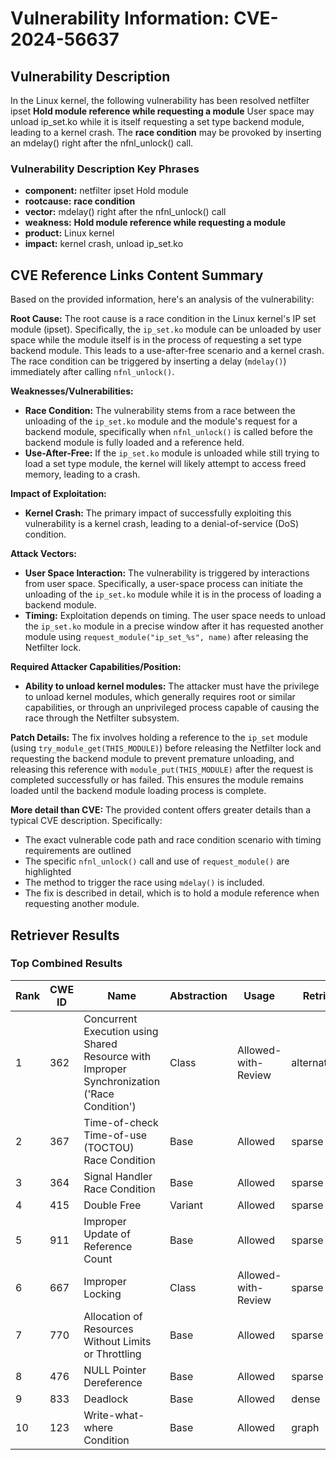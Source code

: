 # Vulnerability Information: CVE-2024-56637

## Vulnerability Description
In the Linux kernel, the following vulnerability has been resolved netfilter ipset **Hold module reference while requesting a module** User space may unload ip_set.ko while it is itself requesting a set type backend module, leading to a kernel crash. The **race condition** may be provoked by inserting an mdelay() right after the nfnl_unlock() call.

### Vulnerability Description Key Phrases
- **component:** netfilter ipset Hold module
- **rootcause:** **race condition**
- **vector:** mdelay() right after the nfnl_unlock() call
- **weakness:** **Hold module reference while requesting a module**
- **product:** Linux kernel
- **impact:** kernel crash, unload ip_set.ko

## CVE Reference Links Content Summary
Based on the provided information, here's an analysis of the vulnerability:

**Root Cause:**
The root cause is a race condition in the Linux kernel's IP set module (ipset). Specifically, the `ip_set.ko` module can be unloaded by user space while the module itself is in the process of requesting a set type backend module. This leads to a use-after-free scenario and a kernel crash. The race condition can be triggered by inserting a delay (`mdelay()`) immediately after calling `nfnl_unlock()`.

**Weaknesses/Vulnerabilities:**
*   **Race Condition:**  The vulnerability stems from a race between the unloading of the `ip_set.ko` module and the module's request for a backend module, specifically when `nfnl_unlock()` is called before the backend module is fully loaded and a reference held.
*   **Use-After-Free:** If the `ip_set.ko` module is unloaded while still trying to load a set type module, the kernel will likely attempt to access freed memory, leading to a crash.

**Impact of Exploitation:**
*   **Kernel Crash:** The primary impact of successfully exploiting this vulnerability is a kernel crash, leading to a denial-of-service (DoS) condition.

**Attack Vectors:**
*   **User Space Interaction:** The vulnerability is triggered by interactions from user space. Specifically, a user-space process can initiate the unloading of the `ip_set.ko` module while it is in the process of loading a backend module.
*   **Timing:** Exploitation depends on timing. The user space needs to unload the `ip_set.ko` module in a precise window after it has requested another module using `request_module("ip_set_%s", name)` after releasing the Netfilter lock.

**Required Attacker Capabilities/Position:**
*   **Ability to unload kernel modules:** The attacker must have the privilege to unload kernel modules, which generally requires root or similar capabilities, or through an unprivileged process capable of causing the race through the Netfilter subsystem.

**Patch Details:**
The fix involves holding a reference to the `ip_set` module (using `try_module_get(THIS_MODULE)`) before releasing the Netfilter lock and requesting the backend module to prevent premature unloading, and releasing this reference with `module_put(THIS_MODULE)` after the request is completed successfully or has failed. This ensures the module remains loaded until the backend module loading process is complete.

**More detail than CVE:**
The provided content offers greater details than a typical CVE description. Specifically:
*   The exact vulnerable code path and race condition scenario with timing requirements are outlined
*   The specific `nfnl_unlock()` call and use of `request_module()` are highlighted
*   The method to trigger the race using `mdelay()` is included.
*   The fix is described in detail, which is to hold a module reference when requesting another module.

## Retriever Results

### Top Combined Results

| Rank | CWE ID | Name | Abstraction | Usage  | Retrievers | Individual Scores |
|------|--------|------|-------------|-------|------------|-------------------|
| 1 | 362 | Concurrent Execution using Shared Resource with Improper Synchronization ('Race Condition') | Class | Allowed-with-Review | alternate_terms | 1.000 |
| 2 | 367 | Time-of-check Time-of-use (TOCTOU) Race Condition | Base | Allowed | sparse | 0.309 |
| 3 | 364 | Signal Handler Race Condition | Base | Allowed | sparse | 0.301 |
| 4 | 415 | Double Free | Variant | Allowed | sparse | 0.295 |
| 5 | 911 | Improper Update of Reference Count | Base | Allowed | sparse | 0.294 |
| 6 | 667 | Improper Locking | Class | Allowed-with-Review | sparse | 0.291 |
| 7 | 770 | Allocation of Resources Without Limits or Throttling | Base | Allowed | sparse | 0.288 |
| 8 | 476 | NULL Pointer Dereference | Base | Allowed | sparse | 0.278 |
| 9 | 833 | Deadlock | Base | Allowed | dense | 0.476 |
| 10 | 123 | Write-what-where Condition | Base | Allowed | graph | 0.003 |

